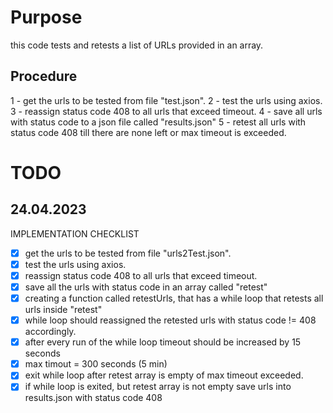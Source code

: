 # Purpose
this code tests and retests a list of URLs provided in an array.


## Procedure
1 - get the urls to be tested from file "test.json".
2 - test the urls using axios.
3 - reassign status code 408 to all urls that exceed timeout.
4 - save all urls with status code to a json file called "results.json"
5 - retest all urls with status code 408 till there are none left or max timeout is exceeded.

# TODO

## 24.04.2023

IMPLEMENTATION CHECKLIST

- [x] get the urls to be tested from file "urls2Test.json".
- [x] test the urls using axios.
- [x] reassign status code 408 to all urls that exceed timeout.
- [x] save all the urls with status code in an array called "retest"
- [x] creating a function called retestUrls, that has a while loop that retests all urls inside "retest"
- [x] while loop should reassigned the retested urls with status code != 408 accordingly.
- [x] after every run of the while loop timeout should be increased by 15 seconds
- [x] max timout = 300 seconds (5 min)
- [x] exit while loop after retest array is empty of max timeout exceeded.
- [x] if while loop is exited, but retest array is not empty save urls into results.json with status code 408
